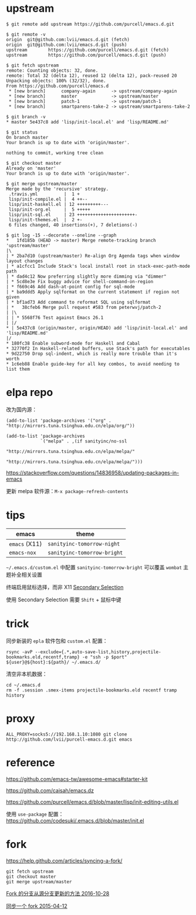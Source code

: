 
# upstream

    $ git remote add upstream https://github.com/purcell/emacs.d.git

    $ git remote -v
    origin  git@github.com:lvii/emacs.d.git (fetch)
    origin  git@github.com:lvii/emacs.d.git (push)
    upstream        https://github.com/purcell/emacs.d.git (fetch)
    upstream        https://github.com/purcell/emacs.d.git (push)

    $ git fetch upstream
    remote: Counting objects: 32, done.
    remote: Total 32 (delta 12), reused 12 (delta 12), pack-reused 20
    Unpacking objects: 100% (32/32), done.
    From https://github.com/purcell/emacs.d
     * [new branch]      company-again      -> upstream/company-again
     * [new branch]      master             -> upstream/master
     * [new branch]      patch-1            -> upstream/patch-1
     * [new branch]      smartparens-take-2 -> upstream/smartparens-take-2

    $ git branch -v
    * master 5e437c8 add 'lisp/init-local.el' and 'lisp/README.md'

    $ git status
    On branch master
    Your branch is up to date with 'origin/master'.

    nothing to commit, working tree clean

    $ git checkout master
    Already on 'master'
    Your branch is up to date with 'origin/master'.

    $ git merge upstream/master
    Merge made by the 'recursive' strategy.
     .travis.yml          |  1 +
     lisp/init-compile.el |  4 ++--
     lisp/init-haskell.el | 12 +++++++++---
     lisp/init-org.el     |  5 +++++
     lisp/init-sql.el     | 23 ++++++++++++++++++++++-
     lisp/init-themes.el  |  2 +-
     6 files changed, 40 insertions(+), 7 deletions(-)

    $ git log -15 --decorate --oneline --graph
    *   1fd185b (HEAD -> master) Merge remote-tracking branch 'upstream/master'
    |\
    | * 2ba7d10 (upstream/master) Re-align Org Agenda tags when window layout changes
    | * a1cfcc1 Include Stack's local install root in stack-exec-path-mode path
    | * dad4c12 Now preferring slightly more dimming via "dimmer"
    | * 5cd8e3e Fix buggy advice for shell-command-on-region
    | * f669c46 Add dash-at-point config for sql-mode
    | * ba9ddd5 Apply sqlformat on the current statement if region not given
    | * bf1ad73 Add command to reformat SQL using sqlformat
    | *   38cfeb6 Merge pull request #583 from peterwvj/patch-2
    | |\
    | | * 5568f76 Test against Emacs 26.1
    | |/
    * | 5e437c8 (origin/master, origin/HEAD) add 'lisp/init-local.el' and 'lisp/README.md'
    |/
    * 180fc38 Enable subword-mode for Haskell and Cabal
    * 32770f2 In Haskell-related buffers, use Stack's path for executables
    * 9d22750 Drop sql-indent, which is really more trouble than it's worth
    * 1c6eb88 Enable guide-key for all key combos, to avoid needing to list them

# elpa repo

改为国内源：

    (add-to-list 'package-archives '("org" . "http://mirrors.tuna.tsinghua.edu.cn/elpa/org/"))

    (add-to-list 'package-archives
                 `("melpa" . ,(if sanityinc/no-ssl
                                  "http://mirrors.tuna.tsinghua.edu.cn/elpa/melpa/"
                                "http://mirrors.tuna.tsinghua.edu.cn/elpa/melpa/")))

https://stackoverflow.com/questions/14836958/updating-packages-in-emacs

更新 melpa 软件源：`M-x package-refresh-contents`

# tips

emacs | theme
----- | -----
`emacs` (X11) | `sanityinc-tomorrow-night`
`emacs-nox` | `sanityinc-tomorrow-bright`

`~/.emacs.d/custom.el` 中配置 `sanityinc-tomorrow-bright` 可以覆盖 `wombat` 主题补全相关设置

终端启用鼠标选择，而非 X11 [Secondary Selection](http://www.cs.man.ac.uk/~chl/secondary-selection.html)

使用 Secondary Selection 需要 `Shift` + 鼠标中键

# trick

同步新装的 `epla` 软件包和 `custom.el` 配置：

    rsync -avP --exclude={.*,auto-save-list,history,projectile-bookmarks.eld,recentf,tramp} -e "ssh -p $port" ${user}@${host}:${path}/ ~/.emacs.d/

清空非本机数据：

    cd ~/.emacs.d
    rm -f .session .smex-items projectile-bookmarks.eld recentf tramp history

# proxy

    ALL_PROXY=socks5://192.168.1.10:1080 git clone http://github.com/lvii/purcell-emacs.d.git emacs

# reference

https://github.com/emacs-tw/awesome-emacs#starter-kit

https://github.com/caisah/emacs.dz

https://github.com/purcell/emacs.d/blob/master/lisp/init-editing-utils.el

使用 `use-package` 配置：https://github.com/codesuki/.emacs.d/blob/master/init.el

# fork

https://help.github.com/articles/syncing-a-fork/

    git fetch upstream
    git checkout master
    git merge upstream/master

[Fork 的分支从源分支更新的方法 2016-10-28](https://github.com/BearRan/CRAnimation/wiki/Fork的分支从源分支更新的方法)

[同步一个 fork 2015-04-12](https://gaohaoyang.github.io/2015/04/12/Syncing-a-fork/)

